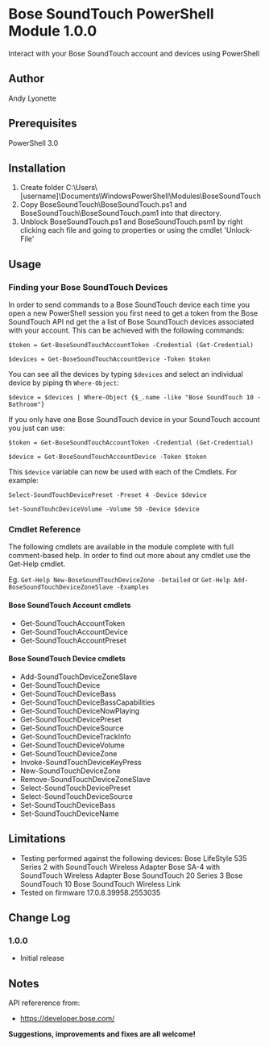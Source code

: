 # Bose SoundTouch PowerShell Module 1.0.0
Interact with your Bose SoundTouch account and devices using PowerShell

## Author
Andy Lyonette

## Prerequisites
PowerShell 3.0



## Installation
1. Create folder C:\Users\\[username]\Documents\WindowsPowerShell\Modules\BoseSoundTouch
2. Copy BoseSoundTouch\BoseSoundTouch.ps1 and BoseSoundTouch\BoseSoundTouch.psm1 into that directory.
3. Unblock BoseSoundTouch.ps1 and BoseSoundTouch.psm1 by right clicking each file and going to properties or using the cmdlet 'Unlock-File'



## Usage
### Finding your Bose SoundTouch Devices
In order to send commands to a Bose SoundTouch device each time you open a new PowerShell session you first need to get a token from the Bose SoundTouch API nd get the a list of Bose SoundTouch devices associated with your account.  This can be achieved with the following commands:

`$token = Get-BoseSoundTouchAccountToken -Credential (Get-Credential)`

`$devices = Get-BoseSoundTouchAccountDevice -Token $token`

You can see all the devices by typing `$devices` and select an individual device by piping th `Where-Object`:

`$device = $devices | Where-Object {$_.name -like "Bose SoundTouch 10 - Bathroom"}`

If you only have one Bose SoundTouch device in your SoundTouch account you just can use:

`$token = Get-BoseSoundTouchAccountToken -Credential (Get-Credential)`

`$device = Get-BoseSoundTouchAccountDevice -Token $token`


This `$device` variable can now be used with each of the Cmdlets.  For example:

`Select-SoundTouchDevicePreset -Preset 4 -Device $device`

`Set-SoundTouhcDeviceVolume -Volume 50 -Device $device`




### Cmdlet Reference
The following cmdlets are available in the module complete with full comment-based help.  In order to find out more about any cmdlet use the Get-Help cmdlet.

Eg. `Get-Help New-BoseSoundTouchDeviceZone -Detailed` or `Get-Help Add-BoseSoundTouchDeviceZoneSlave -Examples`


#### Bose SoundTouch Account cmdlets
* Get-SoundTouchAccountToken
* Get-SoundTouchAccountDevice
* Get-SoundTouchAccountPreset

#### Bose SoundTouch Device cmdlets
* Add-SoundTouchDeviceZoneSlave
* Get-SoundTouchDevice
* Get-SoundTouchDeviceBass
* Get-SoundTouchDeviceBassCapabilities
* Get-SoundTouchDeviceNowPlaying
* Get-SoundTouchDevicePreset
* Get-SoundTouchDeviceSource
* Get-SoundTouchDeviceTrackInfo
* Get-SoundTouchDeviceVolume
* Get-SoundTouchDeviceZone
* Invoke-SoundTouchDeviceKeyPress
* New-SoundTouchDeviceZone
* Remove-SoundTouchDeviceZoneSlave
* Select-SoundTouchDevicePreset
* Select-SoundTouchDeviceSource
* Set-SoundTouchDeviceBass
* Set-SoundTouchDeviceName



## Limitations
* Testing performed against the following devices:
     Bose LifeStyle 535 Series 2 with SoundTouch Wireless Adapter
     Bose SA-4 with SoundTouch Wireless Adapter
     Bose SoundTouch 20 Series 3
     Bose SoundTouch 10
     Bose SoundTouch Wireless Link
* Tested on firmware 17.0.8.39958.2553035



## Change Log
### 1.0.0
* Initial release



## Notes
API refererence from:
* https://developer.bose.com/

**Suggestions, improvements and fixes are all welcome!**
